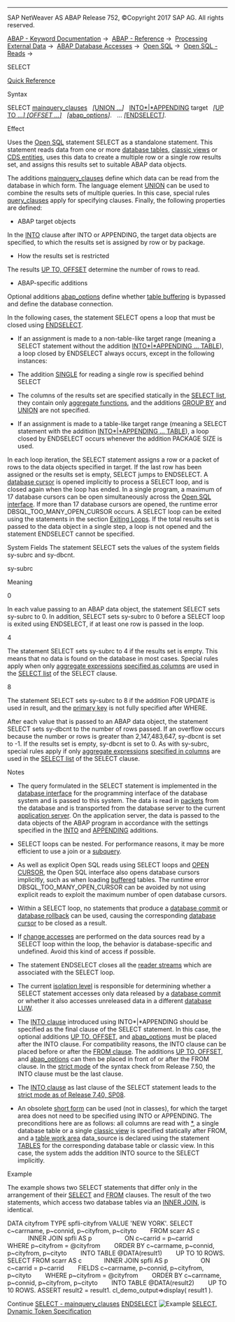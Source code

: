   

* * *

SAP NetWeaver AS ABAP Release 752, ©Copyright 2017 SAP AG. All rights reserved.

[ABAP - Keyword Documentation](javascript:call_link\('abenabap.htm'\)) →  [ABAP - Reference](javascript:call_link\('abenabap_reference.htm'\)) →  [Processing External Data](javascript:call_link\('abenabap_language_external_data.htm'\)) →  [ABAP Database Accesses](javascript:call_link\('abenabap_sql.htm'\)) →  [Open SQL](javascript:call_link\('abenopensql.htm'\)) →  [Open SQL - Reads](javascript:call_link\('abenopen_sql_reading.htm'\)) → 

SELECT

[Quick Reference](javascript:call_link\('abapselect_shortref.htm'\))

Syntax

SELECT [mainquery\_clauses](javascript:call_link\('abapselect_mainquery.htm'\))
  *\[*[UNION ...](javascript:call_link\('abapunion.htm'\))*\]*
  [INTO*|*APPENDING](javascript:call_link\('abapinto_clause.htm'\)) target
  *\[*[UP TO ...*\]* *\[*OFFSET ...*\]*](javascript:call_link\('abapselect_up_to_offset.htm'\))
  *\[*[abap\_options](javascript:call_link\('abapselect_additions.htm'\))*\]*.
  ...
*\[*[ENDSELECT](javascript:call_link\('abapendselect.htm'\))*\]*.

Effect

Uses the [Open SQL](javascript:call_link\('abenopen_sql_glosry.htm'\) "Glossary Entry") statement SELECT as a standalone statement. This statement reads data from one or more [database tables](javascript:call_link\('abendatabase_table_glosry.htm'\) "Glossary Entry"), [classic views](javascript:call_link\('abenclassical_view_glosry.htm'\) "Glossary Entry") or [CDS entities](javascript:call_link\('abencds_entity_glosry.htm'\) "Glossary Entry"), uses this data to create a multiple row or a single row results set, and assigns this results set to suitable ABAP data objects.

The additions [mainquery\_clauses](javascript:call_link\('abapselect_mainquery.htm'\)) define which data can be read from the database in which form. The language element [UNION](javascript:call_link\('abapunion.htm'\)) can be used to combine the results sets of multiple queries. In this case, special rules [query\_clauses](javascript:call_link\('abapunion_clause.htm'\)) apply for specifying clauses. Finally, the following properties are defined:

-   ABAP target objects
    

In the [INTO](javascript:call_link\('abapinto_clause.htm'\)) clause after INTO or APPENDING, the target data objects are specified, to which the results set is assigned by row or by package.

-   How the results set is restricted
    

The results [UP TO, OFFSET](javascript:call_link\('abapselect_up_to_offset.htm'\)) determine the number of rows to read.

-   ABAP-specific additions
    

Optional additions [abap\_options](javascript:call_link\('abapselect_additions.htm'\)) define whether [table buffering](javascript:call_link\('abensap_buffering_glosry.htm'\) "Glossary Entry") is bypassed and define the database connection.

In the following cases, the statement SELECT opens a loop that must be closed using [ENDSELECT](javascript:call_link\('abapendselect.htm'\)).

-   If an assignment is made to a non-table-like target range (meaning a SELECT statement without the addition [INTO*|*APPENDING ... TABLE](javascript:call_link\('abapinto_clause.htm'\))), a loop closed by ENDSELECT always occurs, except in the following instances:
    

-   The addition [SINGLE](javascript:call_link\('abapselect_single.htm'\)) for reading a single row is specified behind SELECT

-   The columns of the results set are specified statically in the [SELECT list](javascript:call_link\('abapselect_list.htm'\)), they contain only [aggregate functions](javascript:call_link\('abenaggregate_function_glosry.htm'\) "Glossary Entry"), and the additions [GROUP BY](javascript:call_link\('abapgroupby_clause.htm'\)) and [UNION](javascript:call_link\('abapunion_clause.htm'\)) are not specified.

-   If an assignment is made to a table-like target range (meaning a SELECT statement with the addition [INTO*|*APPENDING ... TABLE](javascript:call_link\('abapinto_clause.htm'\))), a loop closed by ENDSELECT occurs whenever the addition PACKAGE SIZE is used.
    

In each loop iteration, the SELECT statement assigns a row or a packet of rows to the data objects specified in target. If the last row has been assigned or the results set is empty, SELECT jumps to ENDSELECT. A [database cursor](javascript:call_link\('abendatabase_cursor_glosry.htm'\) "Glossary Entry") is opened implicitly to process a SELECT loop, and is closed again when the loop has ended. In a single program, a maximum of 17 database cursors can be open simultaneously across the [Open SQL interface](javascript:call_link\('abenopen_sql_interface_glosry.htm'\) "Glossary Entry"). If more than 17 database cursors are opened, the runtime error DBSQL\_TOO\_MANY\_OPEN\_CURSOR occurs. A SELECT loop can be exited using the statements in the section [Exiting Loops](javascript:call_link\('abenleave_loops.htm'\)). If the total results set is passed to the data object in a single step, a loop is not opened and the statement ENDSELECT cannot be specified.

System Fields
The statement SELECT sets the values of the system fields sy-subrc and sy-dbcnt.

sy-subrc

Meaning

0

In each value passing to an ABAP data object, the statement SELECT sets sy-subrc to 0. In addition, SELECT sets sy-subrc to 0 before a SELECT loop is exited using ENDSELECT, if at least one row is passed in the loop.

4

The statement SELECT sets sy-subrc to 4 if the results set is empty. This means that no data is found on the database in most cases. Special rules apply when only [aggregate expressions](javascript:call_link\('abapselect_aggregate.htm'\)) [specified as columns](javascript:call_link\('abapselect_clause_col_spec.htm'\)) are used in the [SELECT list](javascript:call_link\('abapselect_list.htm'\)) of the SELECT clause.

8

The statement SELECT sets sy-subrc to 8 if the addition FOR UPDATE is used in result, and the [primary key](javascript:call_link\('abenprimary_key_glosry.htm'\) "Glossary Entry") is not fully specified after WHERE.

After each value that is passed to an ABAP data object, the statement SELECT sets sy-dbcnt to the number of rows passed. If an overflow occurs because the number or rows is greater than 2,147,483,647, sy-dbcnt is set to -1. If the results set is empty, sy-dbcnt is set to 0. As with sy-subrc, special rules apply if only [aggregate expressions](javascript:call_link\('abapselect_aggregate.htm'\)) [specified in columns](javascript:call_link\('abapselect_clause_col_spec.htm'\)) are used in the [SELECT list](javascript:call_link\('abapselect_list.htm'\)) of the SELECT clause.

Notes

-   The query formulated in the SELECT statement is implemented in the [database interface](javascript:call_link\('abendatabase_interface_glosry.htm'\) "Glossary Entry") for the programming interface of the database system and is passed to this system. The data is read in [packets](javascript:call_link\('abenopen_sql_oview.htm'\)) from the database and is transported from the database server to the current [application server](javascript:call_link\('abenapplication_server_glosry.htm'\) "Glossary Entry"). On the application server, the data is passed to the data objects of the ABAP program in accordance with the settings specified in the [INTO](javascript:call_link\('abapinto_clause.htm'\)) and [APPENDING](javascript:call_link\('abapinto_clause.htm'\)) additions.
    
-   SELECT loops can be nested. For performance reasons, it may be more efficient to use a join or a [subquery](javascript:call_link\('abensubquery_glosry.htm'\) "Glossary Entry").
    
-   As well as explicit Open SQL reads using SELECT loops and [OPEN CURSOR](javascript:call_link\('abapopen_cursor.htm'\)), the Open SQL interface also opens database cursors implicitly, such as when loading [buffered](javascript:call_link\('abensap_puffering.htm'\)) tables. The runtime error DBSQL\_TOO\_MANY\_OPEN\_CURSOR can be avoided by not using explicit reads to exploit the maximum number of open database cursors.
    
-   Within a SELECT loop, no statements that produce a [database commit](javascript:call_link\('abendb_commit.htm'\)) or [database rollback](javascript:call_link\('abendb_rollback.htm'\)) can be used, causing the corresponding [database cursor](javascript:call_link\('abendatabase_cursor_glosry.htm'\) "Glossary Entry") to be closed as a result.
    
-   If [change accesses](javascript:call_link\('abenopen_sql_writing.htm'\)) are performed on the data sources read by a SELECT loop within the loop, the behavior is database-specific and undefined. Avoid this kind of access if possible.
    
-   The statement ENDSELECT closes all the [reader streams](javascript:call_link\('abenselect_into_lob_handles.htm'\)) which are associated with the SELECT loop.
    
-   The current [isolation level](javascript:call_link\('abendb_isolation.htm'\)) is responsible for determining whether a SELECT statement accesses only data released by a [database commit](javascript:call_link\('abendb_commit.htm'\)) or whether it also accesses unreleased data in a different [database LUW](javascript:call_link\('abendatabase_luw_glosry.htm'\) "Glossary Entry").
    
-   The [INTO clause](javascript:call_link\('abapinto_clause.htm'\)) introduced using INTO*|*APPENDING should be specified as the final clause of the SELECT statement. In this case, the optional additions [UP TO, OFFSET](javascript:call_link\('abapselect_up_to_offset.htm'\)), and [abap\_options](javascript:call_link\('abapselect_additions.htm'\)) must be placed after the INTO clause. For compatibility reasons, the INTO clause can be placed before or after the [FROM clause](javascript:call_link\('abapfrom_clause.htm'\)). The additions [UP TO, OFFSET](javascript:call_link\('abapselect_up_to_offset.htm'\)), and [abap\_options](javascript:call_link\('abapselect_additions.htm'\)) can then be placed in front of or after the FROM clause. In the [strict mode](javascript:call_link\('abenopensql_strict_mode_750.htm'\)) of the syntax check from Release 7.50, the INTO clause must be the last clause.
    
-   The [INTO clause](javascript:call_link\('abapinto_clause.htm'\)) as last clause of the SELECT statement leads to the [strict mode as of Release 7.40, SP08](javascript:call_link\('abenopensql_strict_mode_740_sp08.htm'\)).
    
-   An obsolete [short form](javascript:call_link\('abapselect_obsolete.htm'\)) can be used (not in classes), for which the target area does not need to be specified using INTO or APPENDING. The preconditions here are as follows: all columns are read with [\*](javascript:call_link\('abapselect_list.htm'\)), a single database table or a single [classic view](javascript:call_link\('abenclassical_view_glosry.htm'\) "Glossary Entry") is specified statically after FROM, and a [table work area](javascript:call_link\('abentable_work_area_glosry.htm'\) "Glossary Entry") data\_source is declared using the statement [TABLES](javascript:call_link\('abaptables.htm'\)) for the corresponding database table or classic view. In this case, the system adds the addition INTO source to the SELECT implicitly.
    

Example

The example shows two SELECT statements that differ only in the arrangement of their [SELECT](javascript:call_link\('abapselect_clause.htm'\)) and [FROM](javascript:call_link\('abapfrom_clause.htm'\)) clauses. The result of the two statements, which access two database tables via an [INNER JOIN](javascript:call_link\('abapselect_join.htm'\)), is identical.

DATA cityfrom TYPE spfli-cityfrom VALUE 'NEW YORK'.
SELECT c~carrname, p~connid, p~cityfrom, p~cityto
       FROM scarr AS c
            INNER JOIN spfli AS p
                  ON c~carrid = p~carrid
       WHERE p~cityfrom = @cityfrom
       ORDER BY c~carrname, p~connid, p~cityfrom, p~cityto
       INTO TABLE @DATA(result1)
       UP TO 10 ROWS.
SELECT FROM scarr AS c
            INNER JOIN spfli AS p
                  ON c~carrid = p~carrid
       FIELDS c~carrname, p~connid, p~cityfrom, p~cityto
       WHERE p~cityfrom = @cityfrom
       ORDER BY c~carrname, p~connid, p~cityfrom, p~cityto
       INTO TABLE @DATA(result2)
       UP TO 10 ROWS.
ASSERT result2 = result1.
cl\_demo\_output=>display( result1 ).

Continue
[SELECT - mainquery\_clauses](javascript:call_link\('abapselect_mainquery.htm'\))
[ENDSELECT](javascript:call_link\('abapendselect.htm'\))
![Example](exa.gif "Example") [SELECT, Dynamic Token Specification](javascript:call_link\('abendynamic_sql_abexa.htm'\))